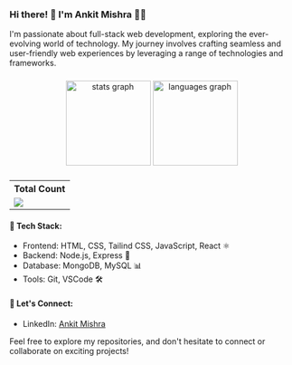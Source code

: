 ### Hi there! 👋 I'm Ankit Mishra 👨‍💻

I'm passionate about full-stack web development, exploring the ever-evolving world of technology. My journey involves crafting seamless and user-friendly web experiences by leveraging a range of technologies and frameworks.

###
<div align="center">
   <img src="https://github-readme-stats.vercel.app/api?username=ankit-orion&hide_title=false&hide_rank=false&show_icons=true&include_all_commits=true&count_private=true&disable_animations=false&theme=dracula&locale=en&hide_border=false" height="150" alt="stats graph"  />
  <img src="https://github-readme-stats.vercel.app/api/top-langs?username=ankit-orion&locale=en&hide_title=false&layout=compact&card_width=320&langs_count=5&theme=dracula&hide_border=false" height="150" alt="languages graph"  />
</div>

###
  <table>
    <tr>
      <!-- <th>Profile Views</th> -->
      <th>Total Count</th>
    </tr>
    <tr>
      <!-- <td>
        <div align="center">
          <a href="https://github.com/ankit-orion"><img src="https://github.com/ankit-orion.png" alt="@ankit-orion" width="52" /></a>
          <br />
          <a align="center" href="https://github.com/ankit-orion"><b>ankit-orion</b></a>
        </b>
      </td> -->
      <!-- Profile Views -->
      <td>
         <a href="https://github.com/ankit-orion"> <img src="https://komarev.com/ghpvc/?username=ankit-orion&style=for-the-badge&color=brightgreen"></a>
      </td>
    </tr>
  </table>

#### 🔧 Tech Stack:
- Frontend: HTML, CSS, Tailind CSS, JavaScript, React ⚛️
- Backend: Node.js, Express 🚀
- Database: MongoDB, MySQL 📊
- Tools: Git, VSCode 🛠️

#### 🤝 Let's Connect:
- LinkedIn: <a href="https://www.linkedin.com/in/ankit-orion/">Ankit Mishra</a>

Feel free to explore my repositories, and don't hesitate to connect or collaborate on exciting projects!
